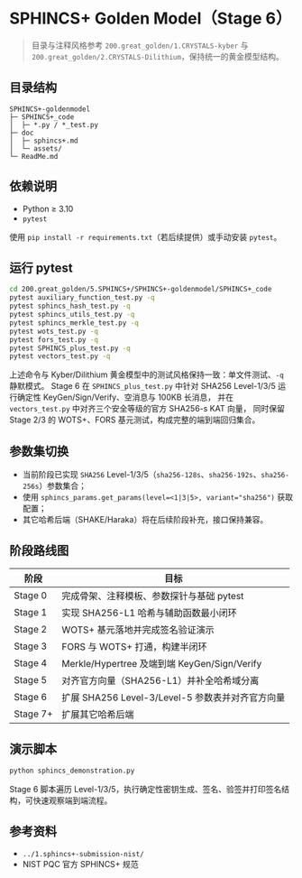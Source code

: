 # SPHINCS+ Golden Model（Stage 6）

> 目录与注释风格参考 `200.great_golden/1.CRYSTALS-kyber` 与 `200.great_golden/2.CRYSTALS-Dilithium`，保持统一的黄金模型结构。

## 目录结构

```
SPHINCS+-goldenmodel
├─ SPHINCS+_code
│  ├─ *.py / *_test.py
├─ doc
│  ├─ sphincs+.md
│  └─ assets/
└─ ReadMe.md
```

## 依赖说明

- Python ≥ 3.10
- `pytest`

使用 `pip install -r requirements.txt`（若后续提供）或手动安装 `pytest`。

## 运行 pytest

```bash
cd 200.great_golden/5.SPHINCS+/SPHINCS+-goldenmodel/SPHINCS+_code
pytest auxiliary_function_test.py -q
pytest sphincs_hash_test.py -q
pytest sphincs_utils_test.py -q
pytest sphincs_merkle_test.py -q
pytest wots_test.py -q
pytest fors_test.py -q
pytest SPHINCS_plus_test.py -q
pytest vectors_test.py -q
```

上述命令与 Kyber/Dilithium 黄金模型中的测试风格保持一致：单文件测试、`-q` 静默模式。
Stage 6 在 `SPHINCS_plus_test.py` 中针对 SHA256 Level-1/3/5 运行确定性 KeyGen/Sign/Verify、空消息与 100KB 长消息，
并在 `vectors_test.py` 中对齐三个安全等级的官方 SHA256-s KAT 向量，
同时保留 Stage 2/3 的 WOTS+、FORS 基元测试，构成完整的端到端回归集合。

## 参数集切换

- 当前阶段已实现 `SHA256` Level-1/3/5（`sha256-128s`、`sha256-192s`、`sha256-256s`）参数集合；
- 使用 `sphincs_params.get_params(level=<1|3|5>, variant="sha256")` 获取配置；
- 其它哈希后端（SHAKE/Haraka）将在后续阶段补充，接口保持兼容。

## 阶段路线图

| 阶段 | 目标 |
| ---- | ---- |
| Stage 0 | 完成骨架、注释模板、参数探针与基础 pytest |
| Stage 1 | 实现 SHA256-L1 哈希与辅助函数最小闭环 |
| Stage 2 | WOTS+ 基元落地并完成签名验证演示 |
| Stage 3 | FORS 与 WOTS+ 打通，构建半闭环 |
| Stage 4 | Merkle/Hypertree 及端到端 KeyGen/Sign/Verify |
| Stage 5 | 对齐官方向量（SHA256-L1）并补全哈希域分离 |
| Stage 6 | 扩展 SHA256 Level-3/Level-5 参数表并对齐官方向量 |
| Stage 7+ | 扩展其它哈希后端 |

## 演示脚本

```bash
python sphincs_demonstration.py
```

Stage 6 脚本遍历 Level-1/3/5，执行确定性密钥生成、签名、验签并打印签名结构，可快速观察端到端流程。

## 参考资料

- `../1.sphincs+-submission-nist/`
- NIST PQC 官方 SPHINCS+ 规范
